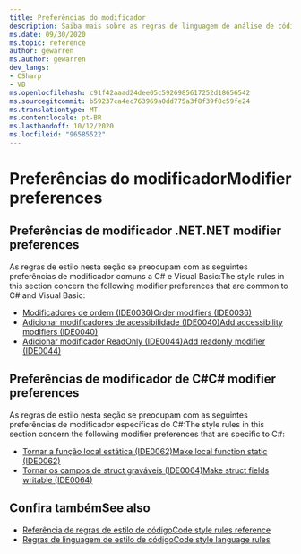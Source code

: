 ```yaml
---
title: Preferências do modificador
description: Saiba mais sobre as regras de linguagem de análise de código para preferências de modificador
ms.date: 09/30/2020
ms.topic: reference
author: gewarren
ms.author: gewarren
dev_langs:
- CSharp
- VB
ms.openlocfilehash: c91f42aaad24dee05c5926985617252d18656542
ms.sourcegitcommit: b59237ca4ec763969a0dd775a3f8f39f8c59fe24
ms.translationtype: MT
ms.contentlocale: pt-BR
ms.lasthandoff: 10/12/2020
ms.locfileid: "96585522"
---
```

# <a name="modifier-preferences"></a><span data-ttu-id="a015d-103">Preferências do modificador</span><span class="sxs-lookup"><span data-stu-id="a015d-103">Modifier preferences</span></span>

## <a name="net-modifier-preferences"></a><span data-ttu-id="a015d-104">Preferências de modificador .NET</span><span class="sxs-lookup"><span data-stu-id="a015d-104">.NET modifier preferences</span></span>

<span data-ttu-id="a015d-105">As regras de estilo nesta seção se preocupam com as seguintes preferências de modificador comuns a C# e Visual Basic:</span><span class="sxs-lookup"><span data-stu-id="a015d-105">The style rules in this section concern the following modifier preferences that are common to C# and Visual Basic:</span></span>

- [<span data-ttu-id="a015d-106">Modificadores de ordem (IDE0036)</span><span class="sxs-lookup"><span data-stu-id="a015d-106">Order modifiers (IDE0036)</span></span>](ide0036.md)
- [<span data-ttu-id="a015d-107">Adicionar modificadores de acessibilidade (IDE0040)</span><span class="sxs-lookup"><span data-stu-id="a015d-107">Add accessibility modifiers (IDE0040)</span></span>](ide0040.md)
- [<span data-ttu-id="a015d-108">Adicionar modificador ReadOnly (IDE0044)</span><span class="sxs-lookup"><span data-stu-id="a015d-108">Add readonly modifier (IDE0044)</span></span>](ide0044.md)

## <a name="c-modifier-preferences"></a><span data-ttu-id="a015d-109">Preferências de modificador de C#</span><span class="sxs-lookup"><span data-stu-id="a015d-109">C# modifier preferences</span></span>

<span data-ttu-id="a015d-110">As regras de estilo nesta seção se preocupam com as seguintes preferências de modificador específicas do C#:</span><span class="sxs-lookup"><span data-stu-id="a015d-110">The style rules in this section concern the following modifier preferences that are specific to C#:</span></span>

- [<span data-ttu-id="a015d-111">Tornar a função local estática (IDE0062)</span><span class="sxs-lookup"><span data-stu-id="a015d-111">Make local function static (IDE0062)</span></span>](ide0062.md)
- [<span data-ttu-id="a015d-112">Tornar os campos de struct graváveis (IDE0064)</span><span class="sxs-lookup"><span data-stu-id="a015d-112">Make struct fields writable (IDE0064)</span></span>](ide0064.md)

## <a name="see-also"></a><span data-ttu-id="a015d-113">Confira também</span><span class="sxs-lookup"><span data-stu-id="a015d-113">See also</span></span>

- [<span data-ttu-id="a015d-114">Referência de regras de estilo de código</span><span class="sxs-lookup"><span data-stu-id="a015d-114">Code style rules reference</span></span>](index.md)
- [<span data-ttu-id="a015d-115">Regras de linguagem de estilo de código</span><span class="sxs-lookup"><span data-stu-id="a015d-115">Code style language rules</span></span>](language-rules.md)
